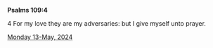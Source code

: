 **Psalms 109:4**

4 For my love they are my adversaries: but I give myself unto prayer.

[Monday 13-May, 2024](https://getbible.net/kjv/Psalms/109/4)
